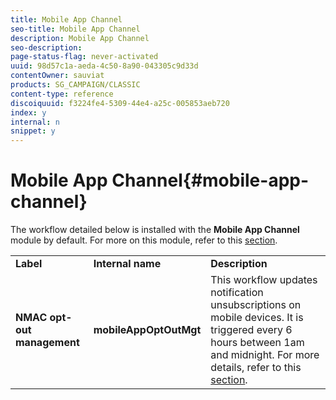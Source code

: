```yaml
---
title: Mobile App Channel
seo-title: Mobile App Channel
description: Mobile App Channel
seo-description: 
page-status-flag: never-activated
uuid: 98d57c1a-aeda-4c50-8a90-043305c9d33d
contentOwner: sauviat
products: SG_CAMPAIGN/CLASSIC
content-type: reference
discoiquuid: f3224fe4-5309-44e4-a25c-005853aeb720
index: y
internal: n
snippet: y
---
```


# Mobile App Channel{#mobile-app-channel}

The workflow detailed below is installed with the **Mobile App Channel** module by default. For more on this module, refer to this [section](../../delivery/using/about-mobile-app-channel.md).

<table> 
 <tbody> 
  <tr> 
   <td> <strong>Label</strong><br /> </td> 
   <td> <strong>Internal name</strong><br /> </td> 
   <td> <strong>Description</strong><br /> </td> 
  </tr> 
  <tr> 
   <td> <strong>NMAC opt-out management</strong><br /> </td> 
   <td> <strong>mobileAppOptOutMgt</strong><br /> </td> 
   <td> This workflow updates notification unsubscriptions on mobile devices. It is triggered every 6 hours between 1am and midnight. For more details, refer to this <a href="../../delivery/using/understanding-quarantine-management.md#push-notification-quarantines">section</a>.<br /> </td> 
  </tr> 
 </tbody> 
</table>


